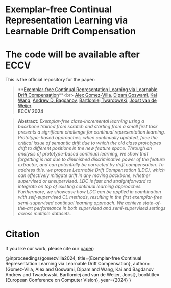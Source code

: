 # Exemplar-free Continual Representation Learning via Learnable Drift Compensation
# The code will be available after ECCV

This is the official repository for the paper:
> **[Exemplar-free Continual Representation Learning via Learnable Drift Compensation]([https://arxiv.org/abs/](https://arxiv.org/abs/2407.08536))**<br>
> [Alex Gomez-Villa](https://scholar.google.com/citations?user=A2dhwNgAAAAJ&hl=en), [Dipam Goswami](https://scholar.google.com/citations?user=6_aj45AAAAAJ&hl), [Kai Wang](https://scholar.google.com/citations?user=j14vd0wAAAAJ&hl), [Andrew D. Bagdanov](https://scholar.google.com/citations?user=_Fk4YUcAAAAJ&hl), [Bartlomiej Twardowski](https://scholar.google.com/citations?user=8yywECgAAAAJ&hl), [Joost van de Weijer](https://scholar.google.com/citations?user=Gsw2iUEAAAAJ&hl)<br>
> **ECCV 2024**

> **Abstract:** *Exemplar-free class-incremental learning using a backbone trained from scratch and starting from a small first task presents a significant challenge for continual representation learning. Prototype-based approaches, when continually updated, face the critical issue of semantic drift due to which the old class prototypes drift to different positions in the new feature space. Through an analysis of prototype-based continual learning, we show that forgetting is not due to diminished discriminative power of the feature extractor, and can potentially be corrected by drift compensation. To address this, we propose Learnable Drift Compensation (LDC), which can effectively mitigate drift in any moving backbone, whether supervised or unsupervised. LDC is fast and straightforward to integrate on top of existing continual learning approaches. Furthermore, we showcase how LDC can be applied in combination with self-supervised CL methods, resulting in the first exemplar-free semi-supervised continual learning approach. We achieve state-of-the-art performance in both supervised and semi-supervised settings across multiple datasets.*

# Citation
If you like our work, please cite our [paper]([https://arxiv.org/](https://arxiv.org/abs/2407.08536)):

@inproceedings{gomezvilla2024,
  title={Exemplar-free Continual Representation Learning via Learnable Drift Compensation},
  author={Gomez-Villa, Alex and Goswami, Dipam and Wang, Kai and Bagdanov Andrew and Twardowski, Bartlomiej  and van de Weijer, Joost},
  booktitle={European Conference on Computer Vision},
  year={2024}
}
